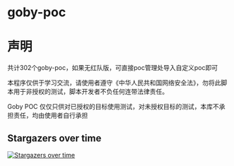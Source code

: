 # goby-poc
#   声明
共计302个goby-poc，如果无红队版，可直接poc管理处导入自定义poc即可

本程序仅供于学习交流，请使用者遵守《中华人民共和国网络安全法》，勿将此脚本用于非授权的测试，脚本开发者不负任何连带法律责任。

Goby POC 仅仅只供对已授权的目标使用测试，对未授权目标的测试，本库不承担责任，均由使用者自行承担

## Stargazers over time

[![Stargazers over time](https://starchart.cc/MY0723/goby-poc.svg)](https://starchart.cc/MY0723/goby-poc)

